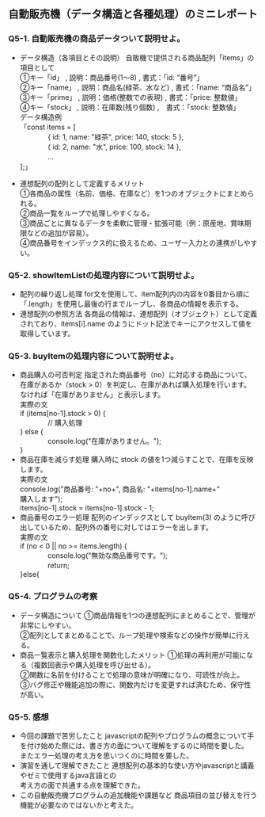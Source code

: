 ## 自動販売機（データ構造と各種処理）のミニレポート
### Q5-1. 自動販売機の商品データついて説明せよ。
* データ構造（各項目とその説明）
自販機で提供される商品配列「items」の項目として  
①キー「id」 , 説明：商品番号(1～8) , 書式：「id: “番号”」  
②キー「name」 , 説明：商品名(緑茶、水など) , 書式：「name: “商品名”」  
③キー「prime」 , 説明：価格(整数での表現) , 書式：「price: 整数値」  
④キー「stock」 , 説明：在庫数(残り個数) ,　書式：「stock: 整数値」  
データ構造例  
「const items = [  
　　　　{ id: 1, name: "緑茶", price: 140, stock: 5 },  
　　　　{ id: 2, name: "水", price: 100, stock: 14 },  
　　　　...  
];」  
  
* 連想配列の配列として定義するメリット  
①各商品の属性（名前、価格、在庫など）を1つのオブジェクトにまとめられる。  
②商品一覧をループで処理しやすくなる。  
③商品ごとに異なるデータを柔軟に管理・拡張可能（例：原産地、賞味期限などの追加が容易）。  
④商品番号をインデックス的に扱えるため、ユーザー入力との連携がしやすい。  
### Q5-2. showItemListの処理内容について説明せよ。
* 配列の繰り返し処理 
for文を使用して、item配列内の内容を0番目から順に「.length」を使用し最後の行までループし、各商品の情報を表示する。  
* 連想配列の参照方法
各商品の情報は、連想配列（オブジェクト）として定義されており、items[i].name のようにドット記法でキーにアクセスして値を取得しています。  
### Q5-3. buyItemの処理内容について説明せよ。
* 商品購入の可否判定
指定された商品番号（no）に対応する商品について、在庫があるか（stock > 0）を判定し、在庫があれば購入処理を行います。なければ「在庫がありません」と表示します。  
実際の文  
if (items[no-1].stock > 0) {  
　　　　// 購入処理  
} else {  
　　　　console.log("在庫がありません。");  
}  
* 商品在庫を減らす処理
購入時に stock の値を1つ減らすことで、在庫を反映します。  
実際の文  
console.log("商品番号: "+no+", 商品名: "+items[no-1].name+"  
購入します");  
items[no-1].stock = items[no-1].stock - 1;  
* 商品番号のエラー処理
配列のインデックスとして buyItem(3) のように呼び出しているため、配列外の番号に対してはエラーを出します。  
実際の文  
if (no < 0 || no >= items.length) {  
　　　　console.log("無効な商品番号です。");  
　　　　return;  
}else{  
### Q5-4. プログラムの考察
* データ構造について
①商品情報を1つの連想配列にまとめることで、管理が非常にしやすい。  
②配列としてまとめることで、ループ処理や検索などの操作が簡単に行える。  
* 商品一覧表示と購入処理を関数化したメリット
①処理の再利用が可能になる（複数回表示や購入処理を呼び出せる）。  
②関数に名前を付けることで処理の意味が明確になり、可読性が向上。  
③バグ修正や機能追加の際に、関数内だけを変更すれば済むため、保守性が高い。  
### Q5-5. 感想
* 今回の課題で苦労したこと
javascriptの配列やプログラムの概念について手を付け始めた際には、書き方の面について理解をするのに時間を要した。  
またエラー処理の考え方を思いつくのに時間を要した。  
* 演習を通して理解できたこと
連想配列の基本的な使い方やjavascriptと講義やゼミで使用するjava言語との  
考え方の面で共通する点を理解できた。  
* この自動販売機プログラムの追加機能や課題など
商品項目の並び替えを行う機能が必要なのではないかと考えた。  

